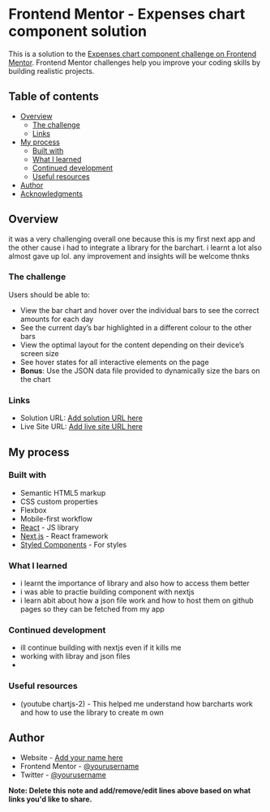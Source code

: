 # Frontend Mentor - Expenses chart component solution

This is a solution to the [Expenses chart component challenge on Frontend Mentor](https://www.frontendmentor.io/challenges/expenses-chart-component-e7yJBUdjwt). Frontend Mentor challenges help you improve your coding skills by building realistic projects. 

## Table of contents

- [Overview](#overview)
  - [The challenge](#the-challenge)
  - [Links](#links)
- [My process](#my-process)
  - [Built with](#built-with)
  - [What I learned](#what-i-learned)
  - [Continued development](#continued-development)
  - [Useful resources](#useful-resources)
- [Author](#author)
- [Acknowledgments](#acknowledgments)


## Overview
it was a very challenging overall one because this is my first next app and the other cause i had to integrate a library for the barchart. i learnt a lot also almost gave up lol. any improvement and insights will be welcome thnks 

### The challenge

Users should be able to:

- View the bar chart and hover over the individual bars to see the correct amounts for each day
- See the current day’s bar highlighted in a different colour to the other bars
- View the optimal layout for the content depending on their device’s screen size
- See hover states for all interactive elements on the page
- **Bonus**: Use the JSON data file provided to dynamically size the bars on the chart

### Links

- Solution URL: [Add solution URL here]([https://your-solution-url.com](https://github.com/Alexworldwid/weekly-spending-comp/edit/master/public/README-template.md))
- Live Site URL: [Add live site URL here]([https://your-live-site-url.com](https://weekly-spending-comp.vercel.app/))

## My process

### Built with

- Semantic HTML5 markup
- CSS custom properties
- Flexbox
- Mobile-first workflow
- [React](https://reactjs.org/) - JS library
- [Next.js](https://nextjs.org/) - React framework
- [Styled Components](https://styled-components.com/) - For styles

### What I learned
- i learnt the importance of library and also how to access them better
- i was able to practie building component with nextjs
- i learn abit about how a json file work and how to host them on github pages so they can be fetched from my app


### Continued development
- ill continue building with nextjs even if it kills me
- working with libray and json files
- 
### Useful resources

- (youtube chartjs-2) - This helped me understand how barcharts work and how to use the library to create m own


## Author

- Website - [Add your name here](https://www.your-site.com)
- Frontend Mentor - [@yourusername](https://www.frontendmentor.io/profile/yourusername)
- Twitter - [@yourusername](https://www.twitter.com/yourusername)

**Note: Delete this note and add/remove/edit lines above based on what links you'd like to share.**

